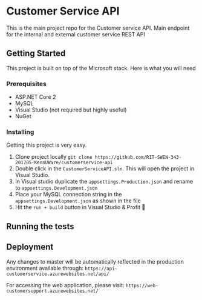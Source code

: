 # Customer Service API

This is the main project repo for the Customer service API. Main endpoint for the internal and external customer service REST API

## Getting Started

This project is built on top of the Microsoft stack. Here is what you will need

### Prerequisites

- ASP.NET Core 2
- MySQL
- Visual Studio (not required but highly useful)
- NuGet

### Installing

Getting this project is very easy.

1. Clone project locally `git clone https://github.com/RIT-SWEN-343-201705-KennUWare/customerservice-api`
2. Double click in the `CustomerServiceAPI.sln`. This will open the project in Visual Studio.
3. In Visual studio duplicate the `appsettings.Production.json` and rename to `appsettings.Development.json`
4. Place your MySQL connection string in the `appsettings.Development.json` as shown in the file
5. Hit the `run + build` button in Visual Studio & Profit 🎁


## Running the tests


## Deployment

Any changes to master will be automatically reflected in the production environment available through:
`https://api-customerservice.azurewebsites.net/api/`

For accessing the web application, please visit:
`https://web-customersupport.azurewebsites.net/`
